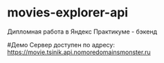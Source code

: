 # movies-explorer-api
Дипломная работа в Яндекс Практикуме - бэкенд

#Демо
Сервер доступен по адресу: https://movie.tsinik.api.nomoredomainsmonster.ru
